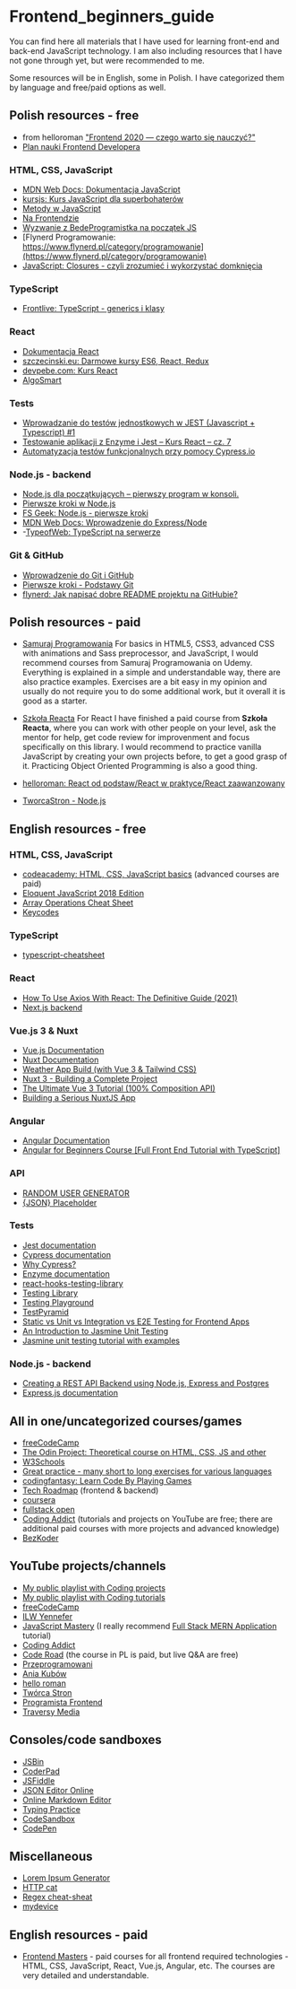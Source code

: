 # Frontend_beginners_guide
You can find here all materials that I have used for learning front-end and back-end JavaScript technology. I am also including resources that I have not gone through yet, but were recommended to me.

Some resources will be in English, some in Polish. I have categorized them by language and free/paid options as well.

## Polish resources - free

- from helloroman ["Frontend 2020 — czego warto się nauczyć?"](https://github.com/helloroman/frontend-roadmap)
- [Plan nauki Frontend Developera](https://blog.stronanowoczesna.pl/plan-nauki-frontend-developera/?fbclid=IwAR3P4q4LEMJgTGq34rUI7iSwcgnmUPXniouOjdHM9Qf4hJc8tTO73rVurwI)

### HTML, CSS, JavaScript

- [MDN Web Docs: Dokumentacja JavaScript](https://developer.mozilla.org/pl/docs/Learn/Getting_started_with_the_web/JavaScript_basics)
- [kursjs: Kurs JavaScript dla superbohaterów](https://kursjs.pl/index.php)
- [Metody w JavaScript](http://webmaster.helion.pl/starocie/jsplanet/4.html)
- [Na Frontendzie](https://www.nafrontendzie.pl/)
- [Wyzwanie z BedeProgramistka na początek JS](https://bedeprogramistka.pl/wyzwanie-javascript-od-podstaw/)
- [Flynerd Programowanie: https://www.flynerd.pl/category/programowanie](https://www.flynerd.pl/category/programowanie)
- [JavaScript: Closures - czyli zrozumieć i wykorzystać domknięcia](http://blog.nebula.us/13-javascript-closures-czyli-zrozumiec-i-wykorzystac-domkniecia)

### TypeScript

- [Frontlive: TypeScript - generics i klasy](https://frontlive.pl/blog/typescript-klasy)

### React

- [Dokumentacja React](https://pl.reactjs.org/)
- [szczecinski.eu: Darmowe kursy ES6, React, Redux](https://szczecinski.eu/)
- [devpebe.com: Kurs React](https://devpebe.com/kurs-react/)
- [AlgoSmart](http://www.algosmart.pl/)

### Tests

- [Wprowadzanie do testów jednostkowych w JEST (Javascript + Typescript) #1](https://solutionchaser.com/unit-testy-w-jest-testy-jednostkowe/)
- [Testowanie aplikacji z Enzyme i Jest – Kurs React – cz. 7](https://devpebe.com/2019/10/17/testowanie-aplikacji-z-enzyme-i-jest-kurs-react-cz-7/)
- [Automatyzacja testów funkcjonalnych przy pomocy Cypress.io](https://testuj.pl/blog/automatyzacja-testow-funkcjonalnych-przy-pomocy-cypress-io/)

### Node.js - backend

- [Node.js dla początkujących – pierwszy program w konsoli.](http://jsdn.pl/node-js-dla-poczatkujacych-pierwszy-program-konsoli/)
- [Pierwsze kroki w Node.js](https://geek.justjoin.it/pierwsze-kroki-w-node-js)
- [FS Geek: Node.js - pierwsze kroki](https://fsgeek.pl/post/nodejs-pierwsze-kroki/)
- [MDN Web Docs: Wprowadzenie do Express/Node](https://developer.mozilla.org/pl/docs/Learn/Server-side/Express_Nodejs/Introduction#jak_popularne_s%C4%85_node_i_express)
- -[TypeofWeb: TypeScript na serwerze](https://typeofweb.com/typescript-na-serwerze)

### Git & GitHub

- [Wprowadzenie do Git i GitHub](https://www.udemy.com/course/kurs-git-i-github-od-podstaw/)
- [Pierwsze kroki - Podstawy Git](https://git-scm.com/book/pl/v2/Pierwsze-kroki-Podstawy-Git)
- [flynerd: Jak napisać dobre README projektu na GitHubie?](https://www.flynerd.pl/2018/06/jak-napisac-dobre-readme-projektu-na-githubie.html)

## Polish resources - paid

- [Samuraj Programowania](https://websamuraj.pl/)
For basics in HTML5, CSS3, advanced CSS with animations and Sass preprocessor, and JavaScript, I would recommend courses from Samuraj Programowania on Udemy. Everything is explained in a simple and understandable way, there are also practice examples. Exercises are a bit easy in my opinion and usually do not require you to do some additional work, but it overall it is good as a starter. 

- [Szkoła Reacta](https://szkolareacta.pl/)
For React I have finished a paid course from **Szkoła Reacta**, where you can work with other people on your level, ask the mentor for help, get code review for improvenment and focus specifically on this library. I would recommend to practice vanilla JavaScript by creating your own projects before, to get a good grasp of it. Practicing Object Oriented Programming is also a good thing. 
- [helloroman: React od podstaw/React w praktyce/React zaawanzowany](https://helloroman.pl/)
- [TworcaStron - Node.js](https://tworcastron.pl/kursy/node-kurs-kompletny)


## English resources - free

### HTML, CSS, JavaScript

- [codeacademy: HTML, CSS, JavaScript basics](https://www.codecademy.com/) (advanced courses are paid)
- [Eloquent JavaScript 2018 Edition](https://eloquentjavascript.net/)
- [Array Operations Cheat Sheet](https://devinduct.com/cheatsheet/8/array-operations?fbclid=IwAR2aX_WS7796Y2j8eRwlvnXVNgpNcFQoAbrGEEmBhXezdiprPKfhPtlmweo)
- [Keycodes](https://keycode.info/)

### TypeScript

- [typescript-cheatsheet](https://rmolinamir.github.io/typescript-cheatsheet/)

### React

- [How To Use Axios With React: The Definitive Guide (2021)](https://www.freecodecamp.org/news/how-to-use-axios-with-react/#what-is-axios)
- [Next.js backend](https://blog.back4app.com/next-js-backend/)

### Vue.js 3 & Nuxt 

- [Vue.js Documentation](https://vuejs.org/guide/introduction.html)
- [Nuxt Documentation](https://nuxtjs.org/docs/get-started/installation)
- [Weather App Build (with Vue 3 & Tailwind CSS)](https://www.youtube.com/playlist?list=PL4cUxeGkcC9hfoy8vFQ5tbXO3vY0xhhUZ)
- [Nuxt 3 - Building a Complete Project](https://youtu.be/B6hmetsV3yI?list=PLYBS2Yq3Lt2sL4Ivpdok9oDAxwu-vSkjj)
- [The Ultimate Vue 3 Tutorial (100% Composition API)](https://youtu.be/I_xLMmNeLDY?list=PLYBS2Yq3Lt2sL4Ivpdok9oDAxwu-vSkjj)
- [Building a Serious NuxtJS App](https://www.youtube.com/playlist?list=PLPwpWyfm6JACZm5kqu6p4s7XHXbAQ7fP-)

### Angular

- [Angular Documentation](https://angular.io/docs)
- [Angular for Beginners Course [Full Front End Tutorial with TypeScript]](https://youtu.be/3qBXWUpoPHo?list=PLYBS2Yq3Lt2uPg8oVzjX1-z7q15RW5OoH)

### API

- [RANDOM USER GENERATOR](https://randomuser.me/)
- [{JSON} Placeholder](https://jsonplaceholder.typicode.com/)

### Tests

- [Jest documentation](https://jestjs.io/)
- [Cypress documentation](https://www.cypress.io/)
- [Why Cypress?](https://docs.cypress.io/guides/overview/why-cypress)
- [Enzyme documentation](https://enzymejs.github.io/enzyme/)
- [react-hooks-testing-library](https://react-hooks-testing-library.com/)
- [Testing Library](https://testing-library.com/docs/)
- [Testing Playground](https://testing-playground.com/)
- [TestPyramid](https://martinfowler.com/bliki/TestPyramid.html)
- [Static vs Unit vs Integration vs E2E Testing for Frontend Apps](https://kentcdodds.com/blog/static-vs-unit-vs-integration-vs-e2e-tests)
- [An Introduction to Jasmine Unit Testing](https://www.freecodecamp.org/news/jasmine-unit-testing-tutorial-4e757c2cbf42/)
- [Jasmine unit testing tutorial with examples](https://howtodoinjava.com/javascript/jasmine-unit-testing-tutorial/)

### Node.js - backend

- [Creating a REST API Backend using Node.js, Express and Postgres](https://www.geeksforgeeks.org/creating-a-rest-api-backend-using-node-js-express-and-postgres/)
- [Express.js documentation](https://expressjs.com/)

## All in one/uncategorized courses/games

- [freeCodeCamp](https://www.freecodecamp.org/)
- [The Odin Project: Theoretical course on HTML, CSS, JS and other](https://www.theodinproject.com/home)
- [W3Schools](https://www.w3schools.com/)
- [Great practice - many short to long exercises for various languages](https://www.codewars.com/)
- [codingfantasy: Learn Code By Playing Games](https://codingfantasy.com/)
- [Tech Roadmap](https://www.techroadmap.xyz/) (frontend & backend)
- [coursera](https://www.coursera.org/)
- [fullstack open](https://fullstackopen.com/en/)
- [Coding Addict](https://www.johnsmilga.com/) (tutorials and projects on YouTube are free; there are additional paid courses with more projects and advanced knowledge)
- [BezKoder](https://www.bezkoder.com/)

## YouTube projects/channels

- [My public playlist with Coding projects](https://www.youtube.com/playlist?list=PLYBS2Yq3Lt2sL4Ivpdok9oDAxwu-vSkjj)
- [My public playlist with Coding tutorials](https://www.youtube.com/playlist?list=PLYBS2Yq3Lt2uPg8oVzjX1-z7q15RW5OoH)
- [freeCodeCamp](https://www.youtube.com/c/Freecodecamp)
- [ILW Yennefer](https://www.youtube.com/channel/UC5XDHSUoBC11Kj-iIpx7QkA)
- [JavaScript Mastery](https://www.youtube.com/c/JavaScriptMastery) (I really recommend [Full Stack MERN Application](https://www.youtube.com/playlist?list=PL6QREj8te1P7VSwhrMf3D3Xt4V6_SRkhu) tutorial)
- [Coding Addict](https://www.youtube.com/c/CodingAddict)
- [Code Road](https://www.youtube.com/channel/UC5mIIujW9O4sA3bYRD72WGw) (the course in PL is paid, but live Q&A are free)
- [Przeprogramowani](https://www.youtube.com/c/Przeprogramowani)
- [Ania Kubów](https://www.youtube.com/c/AniaKub%C3%B3w)
- [hello roman](https://www.youtube.com/c/helloroman)
- [Twórca Stron](https://www.youtube.com/channel/UCaycmZ0kLzlh3fVJZlUvwxw)
- [Programista Frontend](https://www.youtube.com/c/DanielNoworyta)
- [Traversy Media](https://www.youtube.com/c/TraversyMedia)

## Consoles/code sandboxes

- [JSBin](https://jsbin.com/?js,console)
- [CoderPad](https://app.coderpad.io/login)
- [JSFiddle](https://jsfiddle.net/)
- [JSON Editor Online](https://jsoneditoronline.org/)
- [Online Markdown Editor](https://dillinger.io/)
- [Typing Practice](https://www.keybr.com/)
- [CodeSandbox](https://codesandbox.io/)
- [CodePen](https://codepen.io/)

## Miscellaneous

- [Lorem Ipsum Generator](https://loremipsum.io/)
- [HTTP cat](https://http.cat/)
- [Regex cheat-sheat](https://www.rexegg.com/regex-quickstart.html)
- [mydevice](https://www.mydevice.io/)

## English resources - paid

- [Frontend Masters](https://frontendmasters.com/) - paid courses for all frontend required technologies - HTML, CSS, JavaScript, React, Vue.js, Angular, etc. The courses are very detailed and understandable. 
